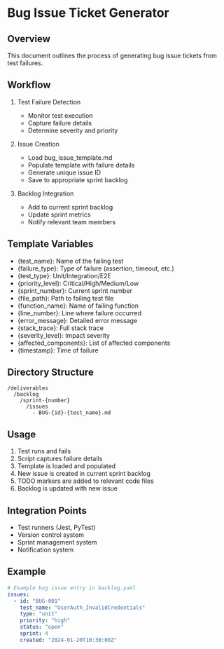 # Bug Issue Ticket Generator

## Overview
This document outlines the process of generating bug issue tickets from test failures.

## Workflow
1. Test Failure Detection
   - Monitor test execution
   - Capture failure details
   - Determine severity and priority

2. Issue Creation
   - Load bug_issue_template.md
   - Populate template with failure details
   - Generate unique issue ID
   - Save to appropriate sprint backlog

3. Backlog Integration
   - Add to current sprint backlog
   - Update sprint metrics
   - Notify relevant team members

## Template Variables
- {test_name}: Name of the failing test
- {failure_type}: Type of failure (assertion, timeout, etc.)
- {test_type}: Unit/Integration/E2E
- {priority_level}: Critical/High/Medium/Low
- {sprint_number}: Current sprint number
- {file_path}: Path to failing test file
- {function_name}: Name of failing function
- {line_number}: Line where failure occurred
- {error_message}: Detailed error message
- {stack_trace}: Full stack trace
- {severity_level}: Impact severity
- {affected_components}: List of affected components
- {timestamp}: Time of failure

## Directory Structure
```
/deliverables
  /backlog
    /sprint-{number}
      /issues
        - BUG-{id}-{test_name}.md
```

## Usage
1. Test runs and fails
2. Script captures failure details
3. Template is loaded and populated
4. New issue is created in current sprint backlog
5. TODO markers are added to relevant code files
6. Backlog is updated with new issue

## Integration Points
- Test runners (Jest, PyTest)
- Version control system
- Sprint management system
- Notification system

## Example
```yaml
# Example bug issue entry in backlog.yaml
issues:
  - id: "BUG-001"
    test_name: "UserAuth_InvalidCredentials"
    type: "unit"
    priority: "high"
    status: "open"
    sprint: 4
    created: "2024-01-20T10:30:00Z"
```
